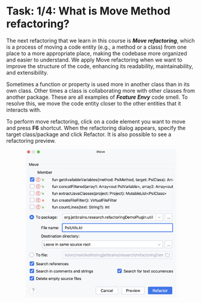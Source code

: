 # Task: 1/4: What is Move Method refactoring?

The next refactoring that we learn in this course is **_Move refactoring_**, which is a process of moving a code
entity (e.g., a method or a class) from one place to a more appropriate place, making the codebase more organized and
easier to understand. We apply Move refactoring when we want to improve the structure of the code, enhancing its
readability, maintainability, and extensibility.

Sometimes a function or property is used more in another class than in its own class. Other times a class is
collaborating more with other classes from another package. These are all examples of **_Feature Envy_** code smell. To
resolve this, we move the code entity closer to the other entities that it interacts with.

To perform move refactoring, click on a code element you want to move and press **F6** shortcut. When the refactoring
dialog appears, specify the target class/package and click Refactor. It is also possible to see a refactoring preview.

<p align="center">
    <img src="../../util/src/test/resources/images/move_function_refactoring.png" alt="Move Dialog" width="400"/>
</p>